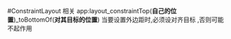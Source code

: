 #ConstraintLayout 相关
      app:layout_constraintTop(**自己的位置**)_toBottomOf(**对其目标的位置**)
      当要设置外边距时,必须设对齐目标 ,否则可能不起作用
      
      
      